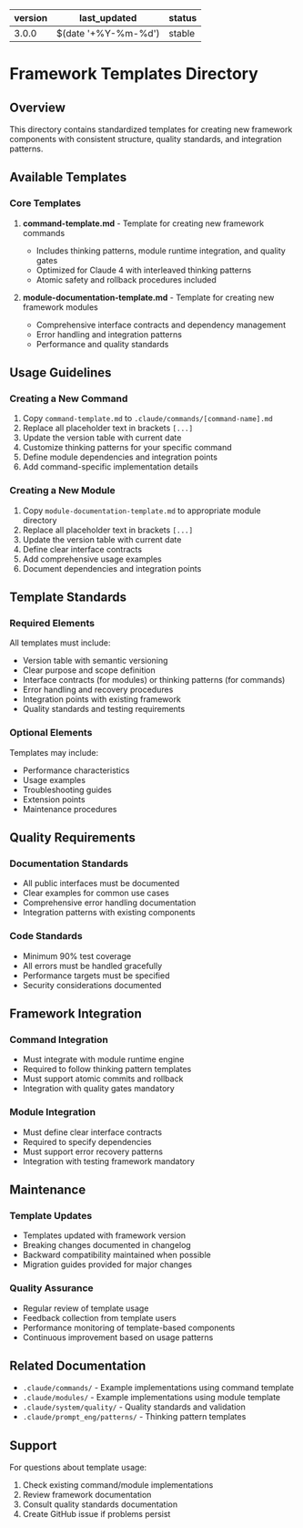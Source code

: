 | version | last_updated | status |
|---------|--------------|--------|
| 3.0.0   | $(date '+%Y-%m-%d') | stable |

# Framework Templates Directory

## Overview

This directory contains standardized templates for creating new framework components with consistent structure, quality standards, and integration patterns.

## Available Templates

### Core Templates

1. **command-template.md** - Template for creating new framework commands
   - Includes thinking patterns, module runtime integration, and quality gates
   - Optimized for Claude 4 with interleaved thinking patterns
   - Atomic safety and rollback procedures included

2. **module-documentation-template.md** - Template for creating new framework modules
   - Comprehensive interface contracts and dependency management
   - Error handling and integration patterns
   - Performance and quality standards

## Usage Guidelines

### Creating a New Command

1. Copy `command-template.md` to `.claude/commands/[command-name].md`
2. Replace all placeholder text in brackets `[...]`
3. Update the version table with current date
4. Customize thinking patterns for your specific command
5. Define module dependencies and integration points
6. Add command-specific implementation details

### Creating a New Module

1. Copy `module-documentation-template.md` to appropriate module directory
2. Replace all placeholder text in brackets `[...]`
3. Update the version table with current date
4. Define clear interface contracts
5. Add comprehensive usage examples
6. Document dependencies and integration points

## Template Standards

### Required Elements

All templates must include:
- Version table with semantic versioning
- Clear purpose and scope definition
- Interface contracts (for modules) or thinking patterns (for commands)
- Error handling and recovery procedures
- Integration points with existing framework
- Quality standards and testing requirements

### Optional Elements

Templates may include:
- Performance characteristics
- Usage examples
- Troubleshooting guides
- Extension points
- Maintenance procedures

## Quality Requirements

### Documentation Standards
- All public interfaces must be documented
- Clear examples for common use cases
- Comprehensive error handling documentation
- Integration patterns with existing components

### Code Standards
- Minimum 90% test coverage
- All errors must be handled gracefully
- Performance targets must be specified
- Security considerations documented

## Framework Integration

### Command Integration
- Must integrate with module runtime engine
- Required to follow thinking pattern templates
- Must support atomic commits and rollback
- Integration with quality gates mandatory

### Module Integration
- Must define clear interface contracts
- Required to specify dependencies
- Must support error recovery patterns
- Integration with testing framework mandatory

## Maintenance

### Template Updates
- Templates updated with framework version
- Breaking changes documented in changelog
- Backward compatibility maintained when possible
- Migration guides provided for major changes

### Quality Assurance
- Regular review of template usage
- Feedback collection from template users
- Performance monitoring of template-based components
- Continuous improvement based on usage patterns

## Related Documentation

- `.claude/commands/` - Example implementations using command template
- `.claude/modules/` - Example implementations using module template
- `.claude/system/quality/` - Quality standards and validation
- `.claude/prompt_eng/patterns/` - Thinking pattern templates

## Support

For questions about template usage:
1. Check existing command/module implementations
2. Review framework documentation
3. Consult quality standards documentation
4. Create GitHub issue if problems persist
